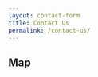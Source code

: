 ```yaml
---
layout: contact-form
title: Contact Us
permalink: /contact-us/
---
```


## Map
<div id="map-surface" class="pull-right" style="height:400px; width:100%; position:static; margin-bottom: 20px;"></div>

<script type="text/javascript" src="//maps.google.com/maps/api/js?sensor=false"></script>
<script type="text/javascript">
    google.maps.event.addDomListener(window, 'load', initialize);

    function initialize() {
        var myLatlng = new google.maps.LatLng(39.22843, - 76.818502);
        var mapOptions = {
            mapTypeId: google.maps.MapTypeId.ROADMAP,
            zoom: 14,
            center: myLatlng
        };
        var map = new google.maps.Map(document.getElementById('map-surface'), mapOptions);
        var mapURL = '9030+Red+Branch+Road%2C+Suite+110%2C+Columbia%2C+MD+21045';
        var contentString = '<h3>Homewatch CareGivers</h3>' + '<span itemprop="address">' + '<span itemprop="street-address">9030 Red Branch Road</span><br />' + '<span itemprop="street-address">Suite 110</span><br />' + '<span itemprop="locality">Columbia</span> ' + '<span itemprop="region">MD</span> ' + '<span itemprop="postal-code">21045</span><br />' + '<a target="_self" href="http://maps.google.com/maps?source=embed&amp;q=' + mapURL + '&amp;ie=UTF8&amp;z=14&amp;iwloc=A" style="color:#0000FF; text-align:left">Get Directions</a>' + '</span>';
        var infowindow = new google.maps.InfoWindow({
            content: contentString
        });
        var marker = new google.maps.Marker({
            position: myLatlng,
            map: map,
            title: 'Homewatch CareGivers'
        });
        google.maps.event.addListener(marker, 'click', function() {
            infowindow.open(map, marker);
        });
        google.maps.event.trigger(marker, 'click');
        map.panBy(0, - 100);
        google.maps.event.addListener(map, 'zoom_changed', function() {
            if (this.getZoom() > 18)
                this.setZoom(18);
        });
    }
</script>
